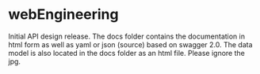 # webEngineering

Initial API design release.
The docs folder contains the documentation in html form as well as yaml or json (source) based on swagger 2.0.
The data model is also located in the docs folder as an html file.
Please ignore the jpg.